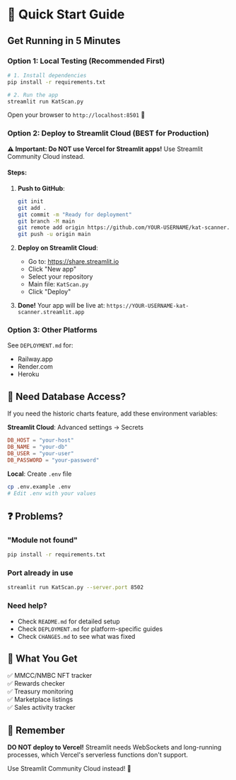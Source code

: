# 🚀 Quick Start Guide

## Get Running in 5 Minutes

### Option 1: Local Testing (Recommended First)

```bash
# 1. Install dependencies
pip install -r requirements.txt

# 2. Run the app
streamlit run KatScan.py
```

Open your browser to `http://localhost:8501` 🎉

### Option 2: Deploy to Streamlit Cloud (BEST for Production)

**⚠️ Important: Do NOT use Vercel for Streamlit apps!** Use Streamlit Community Cloud instead.

#### Steps:

1. **Push to GitHub**:
   ```bash
   git init
   git add .
   git commit -m "Ready for deployment"
   git branch -M main
   git remote add origin https://github.com/YOUR-USERNAME/kat-scanner.git
   git push -u origin main
   ```

2. **Deploy on Streamlit Cloud**:
   - Go to: https://share.streamlit.io
   - Click "New app"
   - Select your repository
   - Main file: `KatScan.py`
   - Click "Deploy"

3. **Done!** Your app will be live at:
   `https://YOUR-USERNAME-kat-scanner.streamlit.app`

### Option 3: Other Platforms

See `DEPLOYMENT.md` for:
- Railway.app
- Render.com
- Heroku

## 📝 Need Database Access?

If you need the historic charts feature, add these environment variables:

**Streamlit Cloud**: Advanced settings → Secrets
```toml
DB_HOST = "your-host"
DB_NAME = "your-db"
DB_USER = "your-user"
DB_PASSWORD = "your-password"
```

**Local**: Create `.env` file
```bash
cp .env.example .env
# Edit .env with your values
```

## ❓ Problems?

### "Module not found"
```bash
pip install -r requirements.txt
```

### Port already in use
```bash
streamlit run KatScan.py --server.port 8502
```

### Need help?
- Check `README.md` for detailed setup
- Check `DEPLOYMENT.md` for platform-specific guides
- Check `CHANGES.md` to see what was fixed

## 🎯 What You Get

✅ MMCC/NMBC NFT tracker  
✅ Rewards checker  
✅ Treasury monitoring  
✅ Marketplace listings  
✅ Sales activity tracker  

## 🚨 Remember

**DO NOT deploy to Vercel!** Streamlit needs WebSockets and long-running processes, which Vercel's serverless functions don't support.

Use Streamlit Community Cloud instead! 🎈

